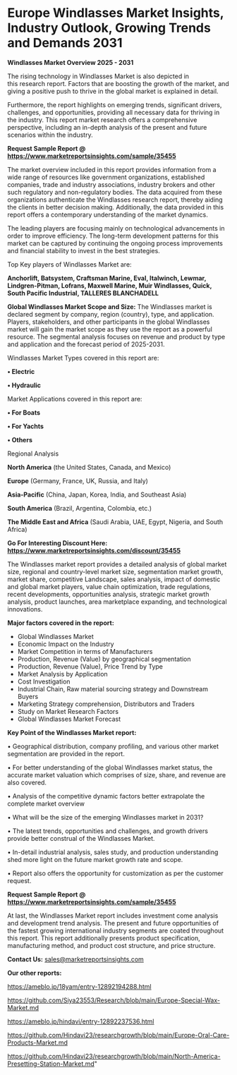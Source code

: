 # Europe Windlasses Market Insights, Industry Outlook, Growing Trends and Demands 2031

<Strong> Windlasses Market Overview 2025 - 2031</strong>

The rising technology in Windlasses Market is also depicted in this research report. Factors that are boosting the growth of the market, and giving a positive push to thrive in the global market is explained in detail.

Furthermore, the report highlights on emerging trends, significant drivers, challenges, and opportunities, providing all necessary data for thriving in the industry. This report market research offers a comprehensive perspective, including an in-depth analysis of the present and future scenarios within the industry.

<strong>Request Sample Report @ <a href=https://www.marketreportsinsights.com/sample/35455>https://www.marketreportsinsights.com/sample/35455</a></strong>

The market overview included in this report provides information from a wide range of resources like government organizations, established companies, trade and industry associations, industry brokers and other such regulatory and non-regulatory bodies. The data acquired from these organizations authenticate the Windlasses research report, thereby aiding the clients in better decision making. Additionally, the data provided in this report offers a contemporary understanding of the market dynamics.

The leading players are focusing mainly on technological advancements in order to improve efficiency. The long-term development patterns for this market can be captured by continuing the ongoing process improvements and financial stability to invest in the best strategies.

Top Key players of Windlasses Market are:

<strong>Anchorlift, Batsystem, Craftsman Marine, Eval, Italwinch, Lewmar, Lindgren-Pitman, Lofrans, Maxwell Marine, Muir Windlasses, Quick, South Pacific Industrial, TALLERES BLANCHADELL</strong>

<strong><b>Global Windlasses Market Scope and Size:</b></strong>
The Windlasses market is declared segment by company, region (country), type, and application. Players, stakeholders, and other participants in the global Windlasses market will gain the market scope as they use the report as a powerful resource. The segmental analysis focuses on revenue and product by type and application and the forecast period of 2025-2031.

Windlasses Market Types covered in this report are:

<strong>•  Electric

•  Hydraulic</strong>

Market Applications covered in this report are:

<strong>•  For Boats

•  For Yachts

•  Others</strong> 

Regional Analysis

<strong>North America</strong> (the United States, Canada, and Mexico)

<strong>Europe</strong> (Germany, France, UK, Russia, and Italy)

<strong>Asia-Pacific</strong> (China, Japan, Korea, India, and Southeast Asia)

<strong>South America</strong> (Brazil, Argentina, Colombia, etc.)

<strong>The Middle East and Africa</strong> (Saudi Arabia, UAE, Egypt, Nigeria, and South Africa)

<strong>Go For Interesting Discount Here: <a href=https://www.marketreportsinsights.com/discount/35455>https://www.marketreportsinsights.com/discount/35455</a></strong>

The Windlasses market report provides a detailed analysis of global market size, regional and country-level market size, segmentation market growth, market share, competitive Landscape, sales analysis, impact of domestic and global market players, value chain optimization, trade regulations, recent developments, opportunities analysis, strategic market growth analysis, product launches, area marketplace expanding, and technological innovations.

<strong><b>Major factors covered in the report:</b></strong>
<ul>
  <li>Global Windlasses Market </li>
  <li>Economic Impact on the Industry</li>
  <li>Market Competition in terms of Manufacturers</li>
  <li>Production, Revenue (Value) by geographical segmentation</li>
  <li>Production, Revenue (Value), Price Trend by Type</li>
  <li>Market Analysis by Application</li>
  <li>Cost Investigation</li>
  <li>Industrial Chain, Raw material sourcing strategy and Downstream Buyers</li>
  <li>Marketing Strategy comprehension, Distributors and Traders</li>
  <li>Study on Market Research Factors</li>
  <li>Global Windlasses Market Forecast</li>
</ul>

<strong><b>Key Point of the Windlasses Market report:</b></strong>

• Geographical distribution, company profiling, and various other market segmentation are provided in the report.

• For better understanding of the global Windlasses market status, the accurate market valuation which comprises of size, share, and revenue are also covered.

• Analysis of the competitive dynamic factors better extrapolate the complete market overview

• What will be the size of the emerging Windlasses market in 2031?

• The latest trends, opportunities and challenges, and growth drivers provide better construal of the Windlasses Market.

• In-detail industrial analysis, sales study, and production understanding shed more light on the future market growth rate and scope.

• Report also offers the opportunity for customization as per the customer request.

<strong>Request Sample Report @ <a href=https://www.marketreportsinsights.com/sample/35455>https://www.marketreportsinsights.com/sample/35455</a></strong>

At last, the Windlasses Market report includes investment come analysis and development trend analysis. The present and future opportunities of the fastest growing international industry segments are coated throughout this report. This report additionally presents product specification, manufacturing method, and product cost structure, and price structure.

<strong>Contact Us:</strong>
sales@marketreportsinsights.com

<strong>Our other reports:</strong>

<a href=https://ameblo.jp/18yam/entry-12892194288.html>https://ameblo.jp/18yam/entry-12892194288.html</a>

<a href=https://github.com/Siya23553/Research/blob/main/Europe-Special-Wax-Market.md>https://github.com/Siya23553/Research/blob/main/Europe-Special-Wax-Market.md</a>

<a href=https://ameblo.jp/hindavi/entry-12892237536.html>https://ameblo.jp/hindavi/entry-12892237536.html</a>

<a href=https://github.com/Hindavi23/researchgrowth/blob/main/Europe-Oral-Care-Products-Market.md>https://github.com/Hindavi23/researchgrowth/blob/main/Europe-Oral-Care-Products-Market.md</a>

<a href=https://github.com/Hindavi23/researchgrowth/blob/main/North-America-Presetting-Station-Market.md>https://github.com/Hindavi23/researchgrowth/blob/main/North-America-Presetting-Station-Market.md</a>"
